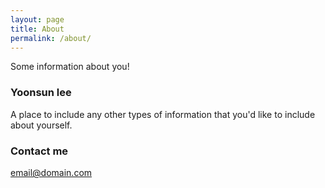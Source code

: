 ```yaml
---
layout: page
title: About
permalink: /about/
---
```


Some information about you!

### Yoonsun lee

A place to include any other types of information that you'd like to include about yourself. 

### Contact me

[email@domain.com](mailto:yoonsunlee150@gmail.com)